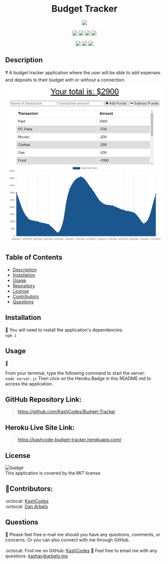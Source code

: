 <h1 align="center">Budget Tracker</h1>
  
  <p align="center">
    <img src="https://img.shields.io/badge/license-MIT-success" />
  </p>  
  
  <p align="center">
    <img src="https://img.shields.io/github/repo-size/KashCodes/Budget-Tracker?style=plastic" />
    <img src="https://img.shields.io/github/languages/count/KashCodes/Budget-Tracker?style=plastic" />
    <img src="https://img.shields.io/github/languages/top/KashCodes/Budget-Tracker?style=plastic" />
    <img src="https://img.shields.io/github/last-commit/KashCodes/Budget-Tracker?style=plastic" />
  </p>

   <p align="center">
    <img src="https://img.shields.io/badge/Javascript-yellow" />    
    <img src="https://img.shields.io/badge/-MongoDB-green" />
    <img src="https://img.shields.io/badge/-Mongoose-crimson" /> 
  </p>
  
  ## Description
  ❓  A budget tracker application where the user will be able to add expenses and deposits to their budget with or without a connection. 

  ![Display](/src/demo.PNG)


  ## Table of Contents
  - [Description](#description)
  - [Installation](#installation)
  - [Usage](#usage)
  - [Repository](#repository)
  - [License](#license)
  - [Contributors](#contributors)  
  - [Questions](#questions)

  ## Installation
  🚨 You will need to install the application's dependencies:
  <br /> `npm i` <br />

  
  ## Usage
  🚀<br/>
  
   From your terminal, type the following command to start the server:
   <br />
   `node server.js`
   Then click on the Heroku Badge in this README.md to access the application.

  ## GitHub Repository Link: 
  > https://github.com/KashCodes/Budget-Tracker
  
  ## Heroku Live Site Link: 
  > https://kashcode-budget-tracker.herokuapp.com/

  ## License
  ![badge](https://img.shields.io/badge/license-MIT-success)
  <br />
  This application is covered by the MIT license.

  ## 👥Contributors:
  :octocat: [KashCodes](https://github.com/KashCodes)<br />
  :octocat: [Dan Arbelo](https://github.com/govepitr)  
  

   ## Questions
  🔧 Please feel free e-mail me should you have any questions, comments, or concerns.  Or you can also connect with me through GitHub.<br />
    <br />
  :octocat: Find me on GitHub: [KashCodes](https://github.com/KashCodes)
  📜 Feel free to email me with any questions: kashay@arbelo.me<br /><br />
    